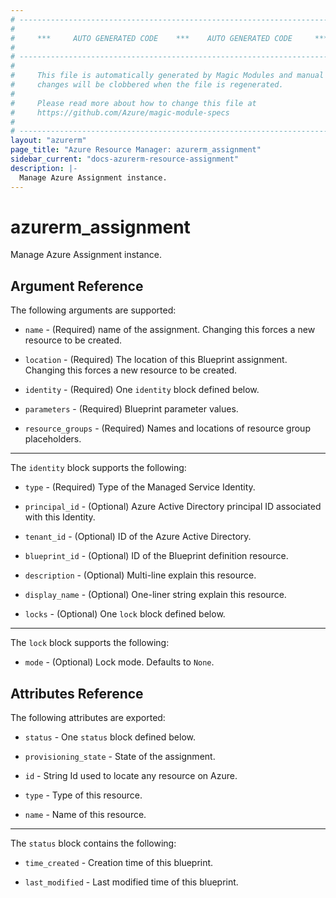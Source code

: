 ```yaml
---
# ----------------------------------------------------------------------------
#
#     ***     AUTO GENERATED CODE    ***    AUTO GENERATED CODE     ***
#
# ----------------------------------------------------------------------------
#
#     This file is automatically generated by Magic Modules and manual
#     changes will be clobbered when the file is regenerated.
#
#     Please read more about how to change this file at
#     https://github.com/Azure/magic-module-specs
#
# ----------------------------------------------------------------------------
layout: "azurerm"
page_title: "Azure Resource Manager: azurerm_assignment"
sidebar_current: "docs-azurerm-resource-assignment"
description: |-
  Manage Azure Assignment instance.
---
```


# azurerm_assignment

Manage Azure Assignment instance.


## Argument Reference

The following arguments are supported:

* `name` - (Required) name of the assignment. Changing this forces a new resource to be created.

* `location` - (Required) The location of this Blueprint assignment. Changing this forces a new resource to be created.

* `identity` - (Required) One `identity` block defined below.

* `parameters` - (Required) Blueprint parameter values.

* `resource_groups` - (Required) Names and locations of resource group placeholders.

---

The `identity` block supports the following:

* `type` - (Required) Type of the Managed Service Identity.

* `principal_id` - (Optional) Azure Active Directory principal ID associated with this Identity.

* `tenant_id` - (Optional) ID of the Azure Active Directory.

* `blueprint_id` - (Optional) ID of the Blueprint definition resource.

* `description` - (Optional) Multi-line explain this resource.

* `display_name` - (Optional) One-liner string explain this resource.

* `locks` - (Optional) One `lock` block defined below.

---

The `lock` block supports the following:

* `mode` - (Optional) Lock mode. Defaults to `None`.

## Attributes Reference

The following attributes are exported:

* `status` - One `status` block defined below.

* `provisioning_state` - State of the assignment.

* `id` - String Id used to locate any resource on Azure.

* `type` - Type of this resource.

* `name` - Name of this resource.


---

The `status` block contains the following:

* `time_created` - Creation time of this blueprint.

* `last_modified` - Last modified time of this blueprint.
